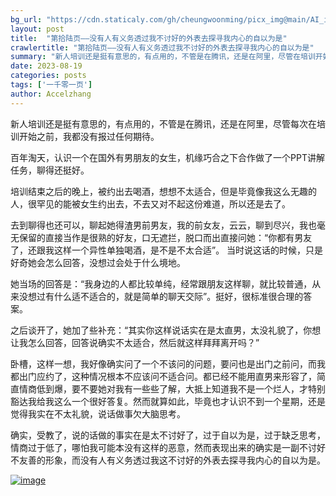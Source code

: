 ```yaml
---
bg_url: "https://cdn.staticaly.com/gh/cheungwoonming/picx_img@main/AI_img/AI-image-022.jpg"
layout: post
title:  "第拾陆页——没有人有义务透过我不讨好的外表去探寻我内心的自以为是"
crawlertitle: "第拾陆页——没有人有义务透过我不讨好的外表去探寻我内心的自以为是"
summary: "新人培训还是挺有意思的，有点用的，不管是在腾讯，还是在阿里，尽管在培训开始之前，其实我没有报过任何期待..."
date: 2023-08-19
categories: posts
tags: ['一千零一页']
author: Accelzhang
---
```


新人培训还是挺有意思的，有点用的，不管是在腾讯，还是在阿里，尽管每次在培训开始之前，我都没有报过任何期待。

百年淘天，认识一个在国外有男朋友的女生，机缘巧合之下合作做了一个PPT讲解任务，聊得还挺好。

培训结束之后的晚上，被约出去喝酒，想想不太适合，但是毕竟像我这么无趣的人，很罕见的能被女生约出去，不去又对不起这份难道，所以还是去了。

去到聊得也还可以，聊起她得渣男前男友，我的前女友，云云，聊到尽兴，我也毫无保留的直接当作是很熟的好友，口无遮拦，脱口而出直接问她：“你都有男友了，还跟我这样一个异性单独喝酒，是不是不太合适”。 当时说这话的时候，只是好奇她会怎么回答，没想过会处于什么境地。

她当场的回答是：“我身边的人都比较单纯，经常跟朋友这样聊，就比较普通，从来没想过有什么适不适合的，就是简单的聊天交际”。挺好，很标准很合理的答案。

之后谈开了，她加了些补充：“其实你这样说话实在是太直男，太没礼貌了，你想让我怎么回答，回答说确实不太适合，然后就这样拜拜离开吗？”

卧槽，这样一想，我好像确实问了一个不该问的问题，要问也是出门之前问，而我都出门应约了，这种情况根本不应该问不适合问。都已经不能用直男来形容了，简直情商低到爆，要不要她对我有一些些了解，大抵上知道我不是一个烂人，才特别豁达我给我这么一个很好答复。然而就算如此，毕竟也才认识不到一个星期，还是觉得我实在不太礼貌，说话做事欠大脑思考。

确实，受教了，说的话做的事实在是太不讨好了，过于自以为是，过于缺乏思考，情商过于低了，哪怕我可能本没有这样的恶意，然而表现出来的确实是一副不讨好不友善的形象，而没有人有义务透过我这不讨好的外表去探寻我内心的自以为是。

[![image](https://cdn.staticaly.com/gh/cheungwoonming/picx_img@main/AI_img/AI-image-022.jpg)](https://cdn.staticaly.com/gh/cheungwoonming/picx_img@main/AI_img/AI-image-022.jpg)
